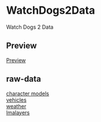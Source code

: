 # WatchDogs2Data
Watch Dogs 2 Data

## Preview

[Preview](github/preview.md)

## raw-data

[character models](github/characters.md)<br>
[vehicles](github/vehicles.md)<br>
[weather](github/weather.md)<br>
[lmalayers](github/lmalayers.md)<br>